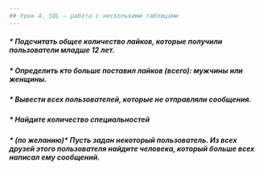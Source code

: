```yaml
---
## Урок 4. SQL – работа с несколькими таблицами
---
```

##### * _Подсчитать общее количество лайков, которые получили пользователи младше 12 лет._
##### * _Определить кто больше поставил лайков (всего): мужчины или женщины._
##### * _Вывести всех пользователей, которые не отправляли сообщения._
##### * _Найдите количество специальностей_
##### * _(по желанию)* Пусть задан некоторый пользователь. Из всех друзей этого пользователя найдите человека, который больше всех написал ему сообщений._